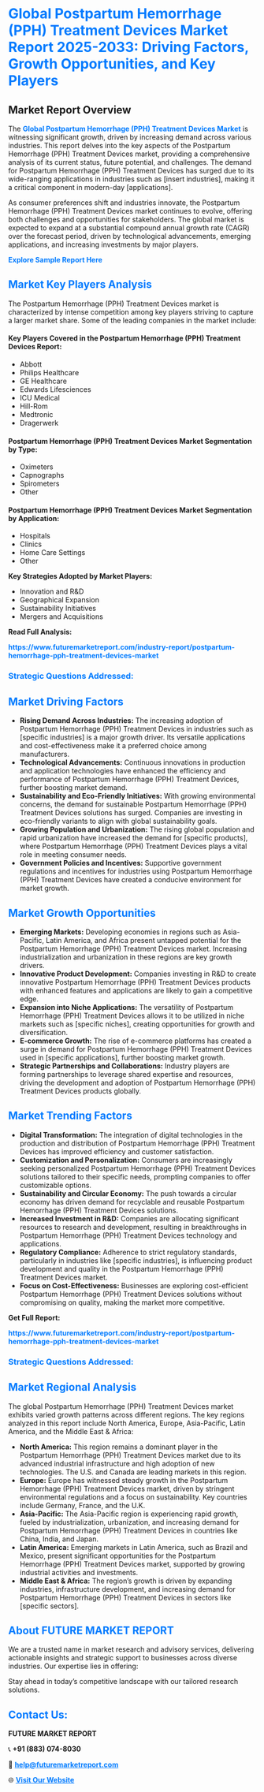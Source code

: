 <h1 style="color: #007BFF;">Global Postpartum Hemorrhage (PPH) Treatment Devices Market Report 2025-2033: Driving Factors, Growth Opportunities, and Key Players</h1>

<section id="overview">
<h2>Market Report Overview</h2>
<p>The <a href="https://www.futuremarketreport.com/industry-report/postpartum-hemorrhage-pph-treatment-devices-market" style="color: #007BFF; text-decoration: none;"><strong>Global Postpartum Hemorrhage (PPH) Treatment Devices Market</strong></a> is witnessing significant growth, driven by increasing demand across various industries. This report delves into the key aspects of the Postpartum Hemorrhage (PPH) Treatment Devices market, providing a comprehensive analysis of its current status, future potential, and challenges. The demand for Postpartum Hemorrhage (PPH) Treatment Devices has surged due to its wide-ranging applications in industries such as [insert industries], making it a critical component in modern-day [applications].</p>
<p>As consumer preferences shift and industries innovate, the Postpartum Hemorrhage (PPH) Treatment Devices market continues to evolve, offering both challenges and opportunities for stakeholders. The global market is expected to expand at a substantial compound annual growth rate (CAGR) over the forecast period, driven by technological advancements, emerging applications, and increasing investments by major players.</p>
</section>

<section id="overview">
<p><a href="https://www.futuremarketreport.com/request-sample/reportId=32671" style="color: #007BFF; text-decoration: none;"><strong>Explore Sample Report Here</strong></a></p>
</section>

<section id="key-players">
<h2 style="color: #007BFF;">Market Key Players Analysis</h2>
<p>The Postpartum Hemorrhage (PPH) Treatment Devices market is characterized by intense competition among key players striving to capture a larger market share. Some of the leading companies in the market include:</p>
<h4>Key Players Covered in the Postpartum Hemorrhage (PPH) Treatment Devices Report:</h4>
<ul><li>Abbott</li><li>Philips Healthcare</li><li>GE Healthcare</li><li>Edwards Lifesciences</li><li>ICU Medical</li><li>Hill-Rom</li><li>Medtronic</li><li>Dragerwerk</li></ul>
<h4>Postpartum Hemorrhage (PPH) Treatment Devices Market Segmentation by Type:</h4>
<ul><li>Oximeters</li><li>Capnographs</li><li>Spirometers</li><li>Other</li></ul>

<h4>Postpartum Hemorrhage (PPH) Treatment Devices Market Segmentation by Application:</h4>
<ul><li>Hospitals</li><li>Clinics</li><li>Home Care Settings</li><li>Other</li></ul>
<p><strong>Key Strategies Adopted by Market Players:</strong></p>
<ul>
<li>Innovation and R&D</li>
<li>Geographical Expansion</li>
<li>Sustainability Initiatives</li>
<li>Mergers and Acquisitions</li>
</ul>
</section>

<section>
<p><strong>Read Full Analysis: </strong></p><a href="https://www.futuremarketreport.com/industry-report/postpartum-hemorrhage-pph-treatment-devices-market" style="color: #007BFF; text-decoration: none;"><strong>https://www.futuremarketreport.com/industry-report/postpartum-hemorrhage-pph-treatment-devices-market</strong></a>
<h3 style="color: #007BFF;">Strategic Questions Addressed:</h3>
</section>

<section id="driving-factors">
<h2 style="color: #007BFF;">Market Driving Factors</h2>
<ul>
<li><strong>Rising Demand Across Industries:</strong> The increasing adoption of Postpartum Hemorrhage (PPH) Treatment Devices in industries such as [specific industries] is a major growth driver. Its versatile applications and cost-effectiveness make it a preferred choice among manufacturers.</li>
<li><strong>Technological Advancements:</strong> Continuous innovations in production and application technologies have enhanced the efficiency and performance of Postpartum Hemorrhage (PPH) Treatment Devices, further boosting market demand.</li>
<li><strong>Sustainability and Eco-Friendly Initiatives:</strong> With growing environmental concerns, the demand for sustainable Postpartum Hemorrhage (PPH) Treatment Devices solutions has surged. Companies are investing in eco-friendly variants to align with global sustainability goals.</li>
<li><strong>Growing Population and Urbanization:</strong> The rising global population and rapid urbanization have increased the demand for [specific products], where Postpartum Hemorrhage (PPH) Treatment Devices plays a vital role in meeting consumer needs.</li>
<li><strong>Government Policies and Incentives:</strong> Supportive government regulations and incentives for industries using Postpartum Hemorrhage (PPH) Treatment Devices have created a conducive environment for market growth.</li>
</ul>
</section>

<section id="growth-opportunities">
<h2 style="color: #007BFF;">Market Growth Opportunities</h2>
<ul>
<li><strong>Emerging Markets:</strong> Developing economies in regions such as Asia-Pacific, Latin America, and Africa present untapped potential for the Postpartum Hemorrhage (PPH) Treatment Devices market. Increasing industrialization and urbanization in these regions are key growth drivers.</li>
<li><strong>Innovative Product Development:</strong> Companies investing in R&D to create innovative Postpartum Hemorrhage (PPH) Treatment Devices products with enhanced features and applications are likely to gain a competitive edge.</li>
<li><strong>Expansion into Niche Applications:</strong> The versatility of Postpartum Hemorrhage (PPH) Treatment Devices allows it to be utilized in niche markets such as [specific niches], creating opportunities for growth and diversification.</li>
<li><strong>E-commerce Growth:</strong> The rise of e-commerce platforms has created a surge in demand for Postpartum Hemorrhage (PPH) Treatment Devices used in [specific applications], further boosting market growth.</li>
<li><strong>Strategic Partnerships and Collaborations:</strong> Industry players are forming partnerships to leverage shared expertise and resources, driving the development and adoption of Postpartum Hemorrhage (PPH) Treatment Devices products globally.</li>
</ul>
</section>

<section id="trending-factors">
<h2 style="color: #007BFF;">Market Trending Factors</h2>
<ul>
<li><strong>Digital Transformation:</strong> The integration of digital technologies in the production and distribution of Postpartum Hemorrhage (PPH) Treatment Devices has improved efficiency and customer satisfaction.</li>
<li><strong>Customization and Personalization:</strong> Consumers are increasingly seeking personalized Postpartum Hemorrhage (PPH) Treatment Devices solutions tailored to their specific needs, prompting companies to offer customizable options.</li>
<li><strong>Sustainability and Circular Economy:</strong> The push towards a circular economy has driven demand for recyclable and reusable Postpartum Hemorrhage (PPH) Treatment Devices solutions.</li>
<li><strong>Increased Investment in R&D:</strong> Companies are allocating significant resources to research and development, resulting in breakthroughs in Postpartum Hemorrhage (PPH) Treatment Devices technology and applications.</li>
<li><strong>Regulatory Compliance:</strong> Adherence to strict regulatory standards, particularly in industries like [specific industries], is influencing product development and quality in the Postpartum Hemorrhage (PPH) Treatment Devices market.</li>
<li><strong>Focus on Cost-Effectiveness:</strong> Businesses are exploring cost-efficient Postpartum Hemorrhage (PPH) Treatment Devices solutions without compromising on quality, making the market more competitive.</li>
</ul>
</section>

<section>
<p><strong>Get Full Report: </strong></p><a href="https://www.futuremarketreport.com/industry-report/postpartum-hemorrhage-pph-treatment-devices-market" style="color: #007BFF; text-decoration: none;"><strong>https://www.futuremarketreport.com/industry-report/postpartum-hemorrhage-pph-treatment-devices-market</strong></a>
<h3 style="color: #007BFF;">Strategic Questions Addressed:</h3>
</section>


<section id="regional-analysis">
<h2 style="color: #007BFF;">Market Regional Analysis</h2>
<p>The global Postpartum Hemorrhage (PPH) Treatment Devices market exhibits varied growth patterns across different regions. The key regions analyzed in this report include North America, Europe, Asia-Pacific, Latin America, and the Middle East & Africa:</p>
<ul>
<li><strong>North America:</strong> This region remains a dominant player in the Postpartum Hemorrhage (PPH) Treatment Devices market due to its advanced industrial infrastructure and high adoption of new technologies. The U.S. and Canada are leading markets in this region.</li>
<li><strong>Europe:</strong> Europe has witnessed steady growth in the Postpartum Hemorrhage (PPH) Treatment Devices market, driven by stringent environmental regulations and a focus on sustainability. Key countries include Germany, France, and the U.K.</li>
<li><strong>Asia-Pacific:</strong> The Asia-Pacific region is experiencing rapid growth, fueled by industrialization, urbanization, and increasing demand for Postpartum Hemorrhage (PPH) Treatment Devices in countries like China, India, and Japan.</li>
<li><strong>Latin America:</strong> Emerging markets in Latin America, such as Brazil and Mexico, present significant opportunities for the Postpartum Hemorrhage (PPH) Treatment Devices market, supported by growing industrial activities and investments.</li>
<li><strong>Middle East & Africa:</strong> The region’s growth is driven by expanding industries, infrastructure development, and increasing demand for Postpartum Hemorrhage (PPH) Treatment Devices in sectors like [specific sectors].</li>
</ul>
</section>

<footer>
<h2 style="color: #007BFF;">About FUTURE MARKET REPORT</h2>
<p>We are a trusted name in market research and advisory services, delivering actionable insights and strategic support to businesses across diverse industries. Our expertise lies in offering:</p>

<p>Stay ahead in today’s competitive landscape with our tailored research solutions.</p>

<h2 style="color: #007BFF;">Contact Us:</h2>
<p><strong>FUTURE MARKET REPORT</strong></p>
<p>📞 <strong>+91 (883) 074-8030</strong></p>
<p>📧 <strong><a href="mailto:help@futuremarketreport.com" style="color: #007BFF;">help@futuremarketreport.com</a></strong></p>
<p>🌐 <strong><a href="https://www.futuremarketreport.com/" style="color: #007BFF;">Visit Our Website</a></strong></p>
</footer>